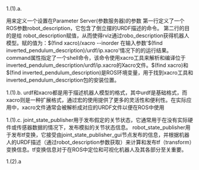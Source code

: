1.(1).a.
<param>用来定义一个设置在Parameter Server(参数服务器)的参数
第一行定义了一个ROS参数robot_description，它包含了倒立摆的URDF描述的命令。
第二行的目的是给 robot_description赋值，从而使得rviz通过robo_description获得机器人模型。赋的值为：$(find xacro)/xacro --inorder 在输入参数'$(find inverted_pendulum_description)/urdf/ip.xacro'情况下的的运行结果。command属性指定了一个shell命令，该命令使用xacro工具来解析和编译位于inverted_pendulum_description/urdf/ip.xacro的Xacro文件。$(find xacro)和$(find inverted_pendulum_description)是ROS环境变量，用于找到xacro工具和inverted_pendulum_description包的安装位置。

1.(1).b.
urdf和xacro都是用于描述机器人模型的格式，‌其中urdf是基础格式，‌而xacro则是一种扩展格式，‌通过宏的使用提供了更多的灵活性和便利性。‌在实际应用中，‌xacro文件通常会被解析成对应的URDF文件以便在ROS中使用

1.(1).c.
joint_state_publisher用于发布假定的关节状态，它通常用于在没有实际硬件或传感器数据的情况下，发布模拟的关节状态信息。
robot_state_publisher用于发布tf变换，它接受由joint_state_publisher_gui节点发布的信息，并根据机器人的URDF描述（通过robot_description参数获取）来计算和发布tf（transform）变换信息。tf变换信息对于在ROS中定位和可视化机器人及其各部分至关重要。

1.(2).a
